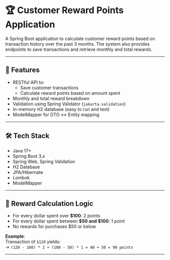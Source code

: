 # 🏆 Customer Reward Points Application

A Spring Boot application to calculate customer reward points based on transaction history over the past 3 months. The system also provides endpoints to save transactions and retrieve monthly and total rewards.

---

## 🚀 Features

- RESTful API to:
    - Save customer transactions
    - Calculate reward points based on amount spent
- Monthly and total reward breakdown
- Validation using Spring Validator (`jakarta.validation`)
- In-memory H2 database (easy to run and test)
- ModelMapper for DTO ↔ Entity mapping

---

## 🛠️ Tech Stack

- Java 17+
- Spring Boot 3.x
- Spring Web, Spring Validation
- H2 Database
- JPA/Hibernate
- Lombok
- ModelMapper

---

## 🧮 Reward Calculation Logic

- For every dollar spent over **$100**: 2 points
- For every dollar spent between **$50 and $100**: 1 point
- No rewards for purchases $50 or below

**Example**:  
Transaction of `$120` yields:  
→ `(120 - 100) * 2 + (100 - 50) * 1 = 40 + 50 = 90 points`

---
